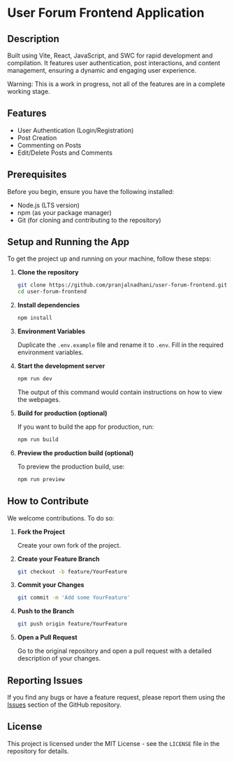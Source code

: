 # User Forum Frontend Application

## Description

Built using Vite, React, JavaScript, and SWC for rapid development and compilation. It features user authentication, post interactions, and content management, ensuring a dynamic and engaging user experience.

Warning: This is a work in progress, not all of the features are in a complete working stage.

## Features

- User Authentication (Login/Registration)
- Post Creation
- Commenting on Posts
- Edit/Delete Posts and Comments

## Prerequisites

Before you begin, ensure you have the following installed:

- Node.js (LTS version)
- npm (as your package manager)
- Git (for cloning and contributing to the repository)

## Setup and Running the App

To get the project up and running on your machine, follow these steps:

1. **Clone the repository**

   ```sh
   git clone https://github.com/pranjalnadhani/user-forum-frontend.git
   cd user-forum-frontend
   ```

2. **Install dependencies**

   ```sh
   npm install
   ```

3. **Environment Variables**

   Duplicate the `.env.example` file and rename it to `.env`. Fill in the required environment variables.

4. **Start the development server**

   ```sh
   npm run dev
   ```

   The output of this command would contain instructions on how to view the webpages.

5. **Build for production (optional)**

   If you want to build the app for production, run:

   ```sh
   npm run build
   ```

6. **Preview the production build (optional)**

   To preview the production build, use:

   ```sh
   npm run preview
   ```

## How to Contribute

We welcome contributions. To do so:

1. **Fork the Project**

   Create your own fork of the project.

2. **Create your Feature Branch**

   ```sh
   git checkout -b feature/YourFeature
   ```

3. **Commit your Changes**

   ```sh
   git commit -m 'Add some YourFeature'
   ```

4. **Push to the Branch**

   ```sh
   git push origin feature/YourFeature
   ```

5. **Open a Pull Request**

   Go to the original repository and open a pull request with a detailed description of your changes.

## Reporting Issues

If you find any bugs or have a feature request, please report them using the [Issues](https://github.com/pranjalnadhani/user-forum-frontend/issues) section of the GitHub repository.

## License

This project is licensed under the MIT License - see the `LICENSE` file in the repository for details.
